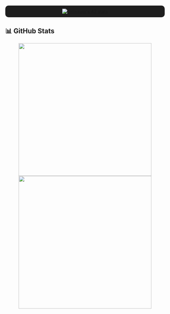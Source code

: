<p align="center" style="background-color:#1e1e1e; padding:10px; border-radius:10px;">
  <a href="https://github.com/oakoudad/badge42">
    <img src="https://badge.mediaplus.ma/kettlebells/calleaum?1337Badge=off&UM6P=off" alt="calleaum's 42 stats" />
  </a>
</p>


## 📊 GitHub Stats

<p align="center">
  <img src="https://github-readme-stats.vercel.app/api?username=Calleaum&show_icons=true&title_color=ffff00&text_color=ffff00&icon_color=ffff00&bg_color=1e1e1e&border_color=303030" width="420" />
  <img src="https://github-readme-stats.vercel.app/api/top-langs/?username=Calleaum&layout=compact&title_color=ffff00&text_color=ffff00&icon_color=ffff00&bg_color=1e1e1e&border_color=303030&card_width=420" width="420" />
</p>


